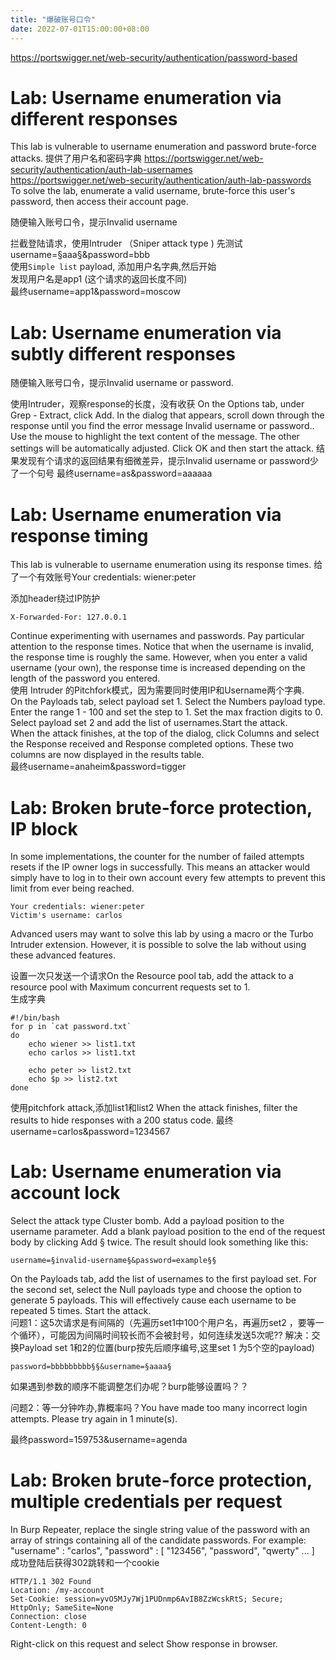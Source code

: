 ```yaml
---
title: "爆破账号口令"
date: 2022-07-01T15:00:00+08:00
---
```


https://portswigger.net/web-security/authentication/password-based

# Lab: Username enumeration via different responses
This lab is vulnerable to username enumeration and password brute-force attacks. 
提供了用户名和密码字典
https://portswigger.net/web-security/authentication/auth-lab-usernames  
https://portswigger.net/web-security/authentication/auth-lab-passwords  
To solve the lab, enumerate a valid username, brute-force this user's password, then access their account page.


随便输入账号口令，提示Invalid username

拦截登陆请求，使用Intruder （Sniper attack type )
先测试username=§aaa§&password=bbb   
使用`Simple list` payload, 添加用户名字典,然后开始   
发现用户名是app1 (这个请求的返回长度不同)  
最终username=app1&password=moscow

# Lab: Username enumeration via subtly different responses

随便输入账号口令，提示Invalid username or password.

使用Intruder，观察response的长度，没有收获
On the Options tab, under Grep - Extract, click Add. In the dialog that appears, scroll down through the response until you find the error message Invalid username or password.. Use the mouse to highlight the text content of the message. The other settings will be automatically adjusted. Click OK and then start the attack.
结果发现有个请求的返回结果有细微差异，提示Invalid username or password少了一个句号
最终username=as&password=aaaaaa

# Lab: Username enumeration via response timing
This lab is vulnerable to username enumeration using its response times.
给了一个有效账号Your credentials: wiener:peter

添加header绕过IP防护
```
X-Forwarded-For: 127.0.0.1
```
Continue experimenting with usernames and passwords. Pay particular attention to the response times. Notice that when the username is invalid, the response time is roughly the same. However, when you enter a valid username (your own), the response time is increased depending on the length of the password you entered.   
使用 Intruder 的Pitchfork模式，因为需要同时使用IP和Username两个字典.  
On the Payloads tab, select payload set 1. Select the Numbers payload type. Enter the range 1 - 100 and set the step to 1. Set the max fraction digits to 0.   
Select payload set 2 and add the list of usernames.Start the attack.  
When the attack finishes, at the top of the dialog, click Columns and select the Response received and Response completed options. These two columns are now displayed in the results table.    
最终username=anaheim&password=tigger   

# Lab: Broken brute-force protection, IP block

In some implementations, the counter for the number of failed attempts resets if the IP owner logs in successfully. This means an attacker would simply have to log in to their own account every few attempts to prevent this limit from ever being reached.  
```
Your credentials: wiener:peter   
Victim's username: carlos   
```
Advanced users may want to solve this lab by using a macro or the Turbo Intruder extension. However, it is possible to solve the lab without using these advanced features.

设置一次只发送一个请求On the Resource pool tab, add the attack to a resource pool with Maximum concurrent requests set to 1.  
生成字典   
```
#!/bin/bash
for p in `cat password.txt`
do
	echo wiener >> list1.txt
	echo carlos >> list1.txt

	echo peter >> list2.txt
	echo $p >> list2.txt
done
```
使用pitchfork attack,添加list1和list2
When the attack finishes, filter the results to hide responses with a 200 status code.
最终username=carlos&password=1234567

# Lab: Username enumeration via account lock



Select the attack type Cluster bomb. Add a payload position to the username parameter. Add a blank payload position to the end of the request body by clicking Add § twice. The result should look something like this:  
```
username=§invalid-username§&password=example§§
```
On the Payloads tab, add the list of usernames to the first payload set. For the second set, select the Null payloads type and choose the option to generate 5 payloads. This will effectively cause each username to be repeated 5 times. Start the attack.   
问题1：这5次请求是有间隔的（先遍历set1中100个用户名，再遍历set2 ，要等一个循环），可能因为间隔时间较长而不会被封号，如何连续发送5次呢??
解决：交换Payload set 1和2的位置(burp按先后顺序编号,这里set 1 为5个空的payload)
```
password=bbbbbbbbb§§&username=§aaaa§
```
如果遇到参数的顺序不能调整怎们办呢？burp能够设置吗？？

问题2：等一分钟咋办,靠概率吗？You have made too many incorrect login attempts. Please try again in 1 minute(s).

最终password=159753&username=agenda

# Lab: Broken brute-force protection, multiple credentials per request

In Burp Repeater, replace the single string value of the password with an array of strings containing all of the candidate passwords. For example:
"username" : "carlos",
"password" : [
    "123456",
    "password",
    "qwerty"
    ...
]
成功登陆后获得302跳转和一个cookie
```
HTTP/1.1 302 Found
Location: /my-account
Set-Cookie: session=yvO5MJy7Wj1PUDnmp6AvIB8ZzWcskRtS; Secure; HttpOnly; SameSite=None
Connection: close
Content-Length: 0
```
Right-click on this request and select Show response in browser.

